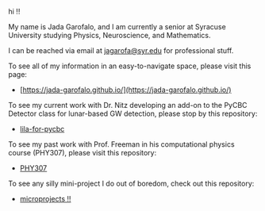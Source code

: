 hi !!

My name is Jada Garofalo, and I am currently a senior at Syracuse University studying Physics, Neuroscience, and Mathematics.

I can be reached via email at jagarofa@syr.edu for professional stuff.

To see all of my information in an easy-to-navigate space, please visit this page:

* [https://jada-garofalo.github.io/](https://jada-garofalo.github.io/)

To see my current work with Dr. Nitz developing an add-on to the PyCBC Detector class for lunar-based GW detection, please stop by this repository:

* [lila-for-pycbc](https://github.com/jada-garofalo/lila-for-pycbc)

To see my past work with Prof. Freeman in his computational physics course (PHY307), please visit this repository:

* [PHY307](https://github.com/jada-garofalo/PHY307)

To see any silly mini-project I do out of boredom, check out this repository:

* [microprojects !!](https://github.com/jada-garofalo/microprojects)
